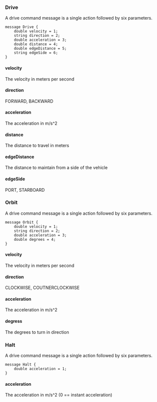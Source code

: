 ### Drive

A drive command message is a single action followed by six parameters.

```
message Drive {
	double velocity = 1;
	string direction = 2;
	double acceleration = 3;
	double distance = 4;
	double edgeDistance = 5;
	string edgeSide = 6;
}
```

#### velocity
The velocity in meters per second
#### direction
FORWARD, BACKWARD
#### acceleration
The acceleration in m/s^2
#### distance
The distance to travel in meters
#### edgeDistance
The distance to maintain from a side of the vehicle
#### edgeSide
PORT, STARBOARD

### Orbit

A drive command message is a single action followed by six parameters.

```
message Orbit {
	double velocity = 1;
	string direction = 2;
	double acceleration = 3;
	double degrees = 4;
}
```

#### velocity
The velocity in meters per second
#### direction
CLOCKWISE, COUTNERCLOCKWISE
#### acceleration
The acceleration in m/s^2
#### degress
The degrees to turn in direction

### Halt

A drive command message is a single action followed by six parameters.

```
message Halt {
	double acceleration = 1;
}
```

#### acceleration
The acceleration in m/s^2 (0 == instant acceleration)